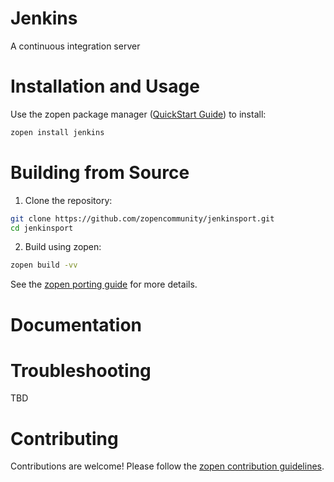 # Jenkins

A continuous integration server

# Installation and Usage

Use the zopen package manager ([QuickStart Guide](https://zopen.community/#/Guides/QuickStart)) to install:
```bash
zopen install jenkins
```

# Building from Source

1. Clone the repository:
```bash
git clone https://github.com/zopencommunity/jenkinsport.git
cd jenkinsport
```
2. Build using zopen:
```bash
zopen build -vv
```

See the [zopen porting guide](https://zopen.community/#/Guides/Porting) for more details.

# Documentation


# Troubleshooting
TBD

# Contributing
Contributions are welcome! Please follow the [zopen contribution guidelines](https://github.com/zopencommunity/meta/blob/main/CONTRIBUTING.md).
